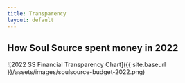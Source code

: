 ```yaml
---
title: Transparency
layout: default
---
```


## How Soul Source spent money in 2022

![2022 SS Financial Transparency Chart]({{ site.baseurl }}/assets/images/soulsource-budget-2022.png)
